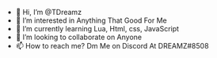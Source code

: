 - 👋 Hi, I’m @TDreamz
- 👀 I’m interested in Anything That Good For Me
- 🌱 I’m currently learning Lua, Html, css, JavaScript
- 💞️ I’m looking to collaborate on Anyone
- 📫 How to reach me? Dm Me on Discord At DREAMZ#8508
